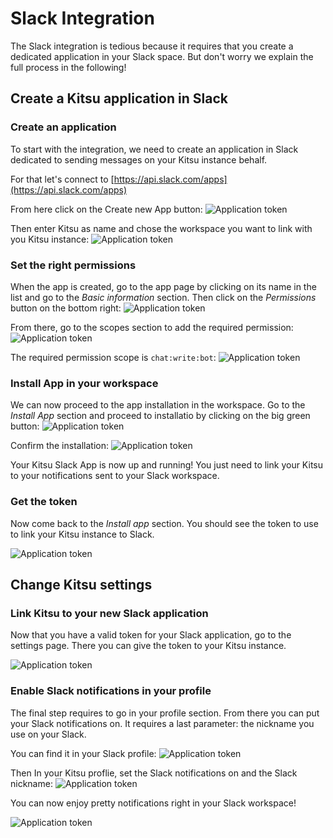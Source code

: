 # Slack Integration

The Slack integration is tedious because it requires that you create a
dedicated application in your Slack space. But don't worry we explain the full
process in the following!



## Create a Kitsu application in Slack

### Create an application

To start with the integration, we need to create an application in Slack
dedicated to sending messages on your Kitsu instance behalf.

For that let's connect to [https://api.slack.com/apps](https://api.slack.com/apps)

From here click on the Create new App button:
![Application token](../img/slack/slack_create_app_01.png)



Then enter Kitsu as name and chose the workspace you want to link with you Kitsu instance:
![Application token](../img/slack/slack_create_app_02.png)


### Set the right permissions

When the app is created, go to the app page by clicking on its name in the list
and go to the *Basic information* section. Then click on the *Permissions* 
button on the bottom right:
![Application token](../img/slack/slack_create_app_03.png)


From there, go to the scopes section to add the required permission:
![Application token](../img/slack/slack_create_app_04.png)

The required permission scope is `chat:write:bot`:
![Application token](../img/slack/slack_create_app_05.png)


### Install App in your workspace 

We can now proceed to the app installation in the workspace. Go to the 
*Install App* section and proceed to installatio by clicking on the big green
button:
![Application token](../img/slack/slack_create_app_06.png)

Confirm the installation:
![Application token](../img/slack/slack_create_app_07.png)

Your Kitsu Slack App is now up and running! You just need to link your Kitsu to your notifications sent to your Slack workspace.


### Get the token

Now come back to the *Install app* section. You should see the token to use to
link your Kitsu instance to Slack.

![Application token](../img/slack/slack_create_app_08.png)

## Change Kitsu settings

### Link Kitsu to your new Slack application

Now that you have a valid token for your Slack application, go to the settings
page. There you can give the token to your Kitsu instance.

![Application token](../img/slack/slack_kitsu_settings.png)

### Enable Slack notifications in your profile

The final step requires to go in your profile section. From there you can put
your Slack notifications on. It requires a last parameter: the nickname you use
on your Slack. 

You can find it in your Slack profile:
![Application token](../img/slack/slack_display_name.png)

Then In your Kitsu proflie, set the Slack notifications on and the Slack
nickname:
![Application token](../img/slack/slack_configuration.png)

You can now enjoy pretty notifications right in your Slack workspace!

![Application token](../img/slack/slack_kitsu_notifications.png)
